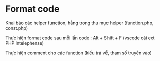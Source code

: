 # Format code

Khai báo các helper function, hằng trong thư mục helper (function.php, const.php)

Thực hiện format code sau mỗi lần code : Alt + Shift + F (vscode cài ext PHP Intelephense)

Thực hiện comment cho các function (kiểu trả về, tham số truyền vào)